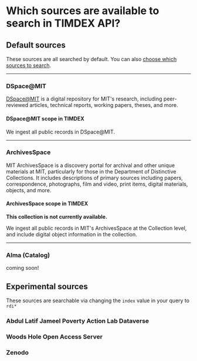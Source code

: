 # Which sources are available to search in TIMDEX API?

## Default sources

These sources are all searched by default. You can also [choose which sources to search](../howto/limiting-your-search-to-specified-sources).

---

### DSpace@MIT

[DSpace@MIT](https://dspace.mit.edu) is a digital repository for MIT's research, including peer-reviewed articles, technical reports, working papers, theses, and more.

#### DSpace@MIT scope in TIMDEX

We ingest all public records in DSpace@MIT.

---

### ArchivesSpace

MIT ArchivesSpace is a discovery portal for archival and other unique materials at MIT, particularly for those in the Department of Distinctive Collections. It includes descriptions of primary sources including papers, correspondence, photographs, film and video, print items, digital materials, objects, and more.

#### ArchivesSpace scope in TIMDEX

**This collection is not currently available.**

We ingest all public records in MIT's ArchivesSpace at the Collection level, and include digital object information in the collection.

---

### Alma (Catalog)

coming soon!

## Experimental sources

These sources are searchable via changing the `index` value in your query to `rdi*`

### Abdul Latif Jameel Poverty Action Lab Dataverse

### Woods Hole Open Access Server

### Zenodo
